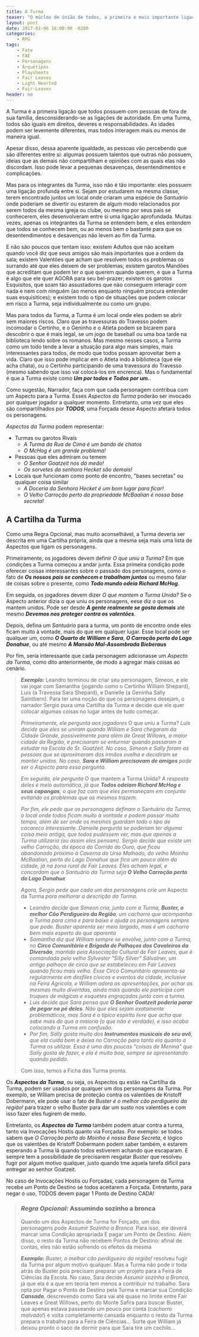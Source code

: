 ```yaml
---
title: A Turma
teaser: "O múcleo de únião de todos, a primeira e mais importante ligação entre todos"
layout: post
date: 2017-02-06 16:00:00 -0200
categories: 
    - RPG
tags:
    - Fate
    - FAE
    - Personagens
    - Arquétipos
    - Playsheets
    - Fair Leaves
    - Light Hearted
    - Fair-Leaves
header: no
---
```


A Turma é a primeira ligação que todos possuem com pessoas de fora de sua família, desconsiderando-se as ligações de autoridade. Em uma Turma, todos são iguais em direitos, deveres e responsabilidades. As idades podem ser levemente diferentes, mas todos interagem mais ou menos de maneira igual.

Apesar disso, dessa aparente igualdade, as pessoas vão percebendo que são diferentes entre si: algumas possuem talentos que outras não possuem, ideias que as demais não compartilham e opiniões  com as quais elas não discordam. Isso pode levar a pequenas desavenças, desentendimentos e complicações. 

Mas para os integrantes da Turma, isso não é tão importante: eles possuem uma ligação profunda entre si. Sejam por estudarem na mesma classe, terem encontrado juntos um local onde criaram uma espécie de _Santuário_ onde poderiam se divertir ou estarem de algum modo relacionados por serem todos da mesma igreja ou clube, ou mesmo por seus pais se conhecerem, eles desenvolveram entre si uma ligação aprofundada. Muitas vezes, apenas os integrantes da Turma se entendem bem, e eles entendem que todos se conhecem bem, ou ao menos bem o bastante para que os desentendimentos e desavenças não levem ao fim da Turma.

E não são poucos que tentam isso: existem Adultos que não aceitam quando você diz que seus amigos são mais importantes que a ordem da sala; existem Valentões que acham que resolvem todos os problemas os surrando até que eles deixem de ser problemas; existem garotos Mandões que acreditam que podem ter o que querem quando querem, e que a Turma é algo que ele quer AGORA para seu bel-prazer; existem os garotos Esquisitos, que soam tão assustadores que não conseguem interagir com nada e nem com ninguém (ao menos enquanto ninguém procura entender suas esquisitices); e existem todo o tipo de situações que podem colocar em risco a Turma, seja individualmente ou como um grupo.

Mas para todos da Turma, a Turma é um local onde eles podem se abrir sem maiores riscos. Claro que as travessuras do Travesso podem incomodar o Certinho, e o Geninho e o Atleta podem se bicarem para descobrir o que é mais legal, se um jogo de baseball ou uma boa tarde na biblioteca lendo sobre os romanos. Mas mesmo nesses casos, a Turma como um todo tende a levar a situação para algo mais simples, mais interessantes para todos, de modo que todos possam aproveitar bem a vida. Claro que isso pode implicar em o Atleta indo à biblioteca (que ele acha chata), ou o Certinho participando de uma travessura do Travesso (mesmo sabendo que isso vai colocá-los em encrenca). Mas o fundamental é que a Turma existe como ___Um por todos e Todos por um.___.

Como sugestão, Narrador, faça com que cada personagem contribua com um Aspecto para a Turma. Esses _Aspectos da Turma_ poderão ser invocado por qualquer jogador a qualquer momento. Entretanto, uma vez que eles são compartilhados por ___TODOS___, uma Forçada desse Aspecto afetará todos os personagens. 

_Aspectos da Turma_ podem representar:

+ Turmas ou garotos Rivais
	+ _A Turma da Rua de Cima é um bando de chatos_
	+ _O McHog é um grande problema!_
+ Pessoas que eles admiram ou temem
	+ _O Senhor Goatzeit nos dá medo!_
	+ _Os sorvetes da senhora Hecket são demais!_
+ Locais que funcionam como ponto de encontro, "bases secretas" ou qualquer coisa similar
	+ _A Doceria da Senhora Hecket é um bom lugar para ficar!_
	+ _O Velho Carroção perto da propriedade McBaalian é nossa base secreta!_

## A Cartilha da Turma

Como uma Regra Opcional, mas muito aconselhável, a Turma deveria ser descrita em uma Cartilha própria, ainda que a mesma seja mais uma lista de Aspectos que ligam os personagens.

Primeiramente, os jogadores devem definir _O que uniu a Turma?_ Em que condições a Turma começou a andar junta. Essa primeira condição pode oferecer coisas interessantes sobre o passado dos personagens, como o fato de ___Os nossos pais se conhecem e trabalham juntos___ ou mesmo falar de coisas sobre o presente, como ___Todo mundo odeia Richard McHog___.

Em seguida, os jogadores devem dizer _O que mantem a Turma Unida?_ Se o Aspecto anterior dizia o que uniu os personagens, eese diz o que os mantem unidos. Pode ser desde ___A gente realmente se gosta demais___ até mesmo ___Devemos nos proteger contra os valentões___.

Depois, defina um _Santuário_ para a turma, um ponto de encontro onde eles ficam muito à vontade, mais do que em qualquer lugar. Esse local pode ser qualquer um, como ___O Quarto de William e Sara___, ___O Carroção perto do Lago Donahue___, ou até mesmo ___A Mansão Mal-Assombrada Bieberaus___

Por fim, seria interessante que cada personagem adicionasse um _Aspecto da Turma_, como dito anteriormente, de modo a agregar mais coisas ao cenário.

> ___Exemplo:___ Leandro terminou de criar seu personagem, Simeon, e ele vai jogar com Samantha (jogando como o Certinho William Shepard), Luis (a Travessa Sara Shepard), e Danielle (a Geninha Sally Saintbern). Para ter uma noção do que os personagens desejam, o narrador Sergio puxa uma Cartilha da Turma e decide que ele quer colocar algumas coisas no lugar antes de tudo começar.
>
> _Primeiramente, ele pergunta aos jogadores_ O que uniu a Turma? _Luis decide que eles se uniram quando William e Sara chegaram da Cidade Grande, possivelmente para além de Great Willows, a maior cidade da Região, e precisaram se enturmar quando passaram a estudar na Escola do Sr. Goatzeit. No caso, Simeon e Sally foram as pessoas que se aproximaram dos irmãos ovelha e decidiram se manter unidos. No caso, **Sara e William precisavam de amigos** pode ser o Aspecto para essa pergunta._
>
> _Em seguida, ele pergunta_ O que mantem a Turma Unida? _A resposta deles é meio automática, já que **Todos odeiam Richard McHog e seus capangas**, o que faz com que eles permaneçam em conjunto evitando os problemas que os mesmos trazem._
>
> _Por fim, ele pede que os personagens definam o_ Santuário _da Turma, o local onde todos ficam muito à vontade e podem passar muito tempo, além de ser onde os mesmos guardam todo o tipo de cacareco interessante. Danielle pergunta se poderiam ter alguma coisa meio antiga, que todos pudessem ver, mas que apenas a Turma utilizaria (ou assim eles pensam). Sergio decide que existe um velho Carroção, da época da Corrida do Ouro, que ficou abandonado próximo à Caverna do Urso Malhado, do velho Moinho McBaalian, perto do Lago Donahue que fica um pouco além da cidade, já na zona rural de Fair Leaves. Eles acham legal, e concordam que o Santuário da Turma seja **O Velho Carroção perto do Lago Donahue**_
>
> _Agora, Sergio pede que cada um dos personagens crie um_ Aspecto da Turma _para melhorar a descrição da Turma._
>
> + _Leandro decide que Simeon cria, junto com a Turma, **Buster, o melhor Cão Perdigueiro da Região**, um cachorro que acompanha a Turma para cima e para baixo e ajuda os personagens sempre que pode. Buster aparenta ser meio largado, mas é um cachorro bem mais esperto do que aparenta_
> + _Samantha diz que William sempre se envolve, junto com a Turma, no **Circo Comunitário e Brigada de Palhaços dos Cavaleiros da Diversão**, mantido pela Associação Cultural de Fair Leaves, que é comandada pelo velho Sylvester "Silly Silver" Sälvalner, um antigo palhaço de circo que se estabeleceu em Fair Leaves quando ficou mais velho. Esse Circo Comunitário apresenta-se regularmente em desfiles cívicos e eventos da cidade, inclusive na Feira Agrícola, e William adora as apresentações, por achar as mesmas muito divertdas, ainda mais quando ele participa com truques de mágicas e esquetes engraçadas junto com a turma._
> + _Luis decide que Sara pensa que **O Senhor Goatzeit poderia parar de pegar no pé deles**. Não que eles sejam exatamente problemáticos, mas Sara é o típico espírito livre que acha que sabe mais do qua a maioria (o que não é verdade), e isso acaba colocando a Turma em confusão._
> + _Por fim, Sally gosta muito dos **Instrumentos musicais do seu avô**, que ela cuida bem e deixa no Carroção para tanto ela quanto a Turma os utilizar. Essa é uma das poucas "coisas de Menina" que Sally gosta de fazer, e ela é muito boa, sempre se apresentando quando pedido._
>
> Com isso, temos a Ficha das Turma pronta.

Os ___Aspectos da Turma___, ou seja, os Aspectos qu estão na Cartilha da Turma, podem ser usados por qualquer um dos personagens da Turma. Por exemplo, se William precisa de proteção contra os valentões de Kristoff Dobermann, ele pode usar o fato de _Buster é o melhor cão perdigueiro da região!_ para trazer o velho Buster para dar um susto nos valentões e com isso fazer eles fugirem de medo.

Entretanto, os ___Aspectos da Turma___ também podem atuar contra a turma, tanto via Invocações Hostis quanto via Forçadas. Por exemplo: se todos sabem que _O Carroção perto do Moinho é nossa Base Secreta_, é lógico que os valentões de Kristoff Dobermann podem saber também, e estarem esperando a Turma lá quando todos estiverem achando que escaparam. E sempre tem a possibilidade de precisarem resgatar _Buster_ que resolveu fugir por algum motivo qualquer, justo quando tme aquela tarefa difícil para entregar ao senhor Goatzeit.

No caso de Invocações Hostis ou Forçadas, cada personagem da Turma recebe um Ponto de Destino se todos aceitarem a Forçada. Entretanto, para negar o uso, TODOS devem pagar 1 Ponto de Destino CADA!

> ### ___Regra Opcional:___ Assumindo sozinho a bronca
>  
> Quando um dos Aspectos de Turma for Forçado, um dos personagens pode _Assumir Sozinho a Bronca_. Para isso, ele deverá marcar uma Condição apropriada E pagar um Ponto de Destino. Além disso, o resto da Turma não recebem Pontos de Destino: afinal de contas, eles não estão sofrendo os efeitos da mesma
> 
> ___Exemplo:___ _Buster, o melhor cão perdigueiro da região!_ resolveu fugir da Turma por algum motivo qualquer. Mas a Turma não pode ir toda atrás do Buster pois precisam preparar um projeto para a Feira de Ciências da Escola. No caso, Sara decide _Assumir sozinha a Bronca_, já que ela é a que em teoria tem menos a contribuir no trabalho. Sara opta por Pagar o Ponto de Destino pela Turma e marcar sua Condição ___Cansado___, descrevendo como Sara vai até quase no limite entre Fair Leaves e Great Willows, perto do Monte Safira para buscar Buster, que apenas estava passeando um pouco por conta (_cachorro malvado!_) e volta completamente cansada enquanto o resto da Turma prepara o trabalho para a Feira de Ciências... Sorte que William já deixou pronto o saco de dormir para que Sara tire um cochilo...
